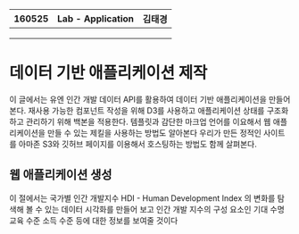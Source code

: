 <table id="meta">
	<thead><th>160525</th><th>Lab - Application</th><th>김태경</th></thead>
	<tbody>
	<tr><td></td><td></td><td></td></tr>
	<tr><td></td><td></td><td></td></tr>
	<tr><td></td><td></td><td></td></tr>
	</tbody>
</table>

# 데이터 기반 애플리케이션 제작
이 글에서는 유엔 인간 개발 데이터 API를 활용하여 데이터 기반 애플리케이션을 만들어 본다. 재사용 가능한 컴포넌트 작성을 위해 D3를 사용하고 애플리케이션 상태를 구조화하고 관리하기 위해 백본을 적용한다. 템플릿과 감단한 마크업 언어를 이요해서 웹 애플리케이션을 만들 수 있는 제킬을 사용하는 방법도 알아본다 우리가 만든 정적인 사이트를 아마존 S3와 깃허브 페이지를 이용해서 호스팅하는 방법도 함께 살펴본다.
 
 
 ## 웹 애플리케이션 생성
 
 이 절에서는 국가별 인간 개발지수 HDI - Human Development Index 의 변화를 탐색해 볼 수 있는 데이터 시각화를 만들어 보고 인간 개발 지수의 구성 요소인 기대 수명 교육 수준 소득 수준 등에 대한 정보를 보여줄 것이다
 
 